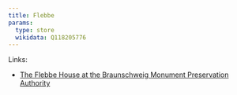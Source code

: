 ```yaml
---
title: Flebbe
params:
  type: store
  wikidata: Q118205776
---
```


Links:
* [The Flebbe House at the Braunschweig Monument Preservation Authority](https://www.braunschweig.de/leben/stadtplanung_bauen/stadtbild_denkmalpflege/veroeffentlichungen/objektbezogene-veroeffentlichungen/Datenblatt_Flebbe_Internet.pdf)

